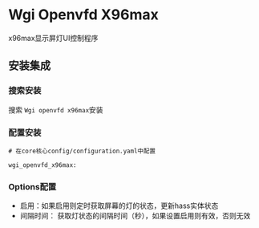 # Wgi Openvfd X96max

x96max显示屏灯UI控制程序

## 安装集成

### 搜索安装

搜索 `Wgi openvfd x96max`安装

### 配置安装

```
# 在core核心config/configuration.yaml中配置

wgi_openvfd_x96max:

```

### Options配置

- 启用：如果启用则定时获取屏幕的灯的状态，更新hass实体状态
- 间隔时间： 获取灯状态的间隔时间（秒），如果设置启用则有效，否则无效
